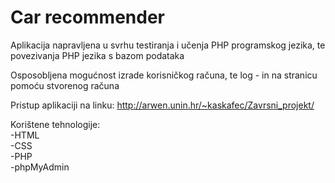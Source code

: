 # Car recommender
Aplikacija napravljena u svrhu testiranja i učenja PHP programskog jezika, te povezivanja PHP jezika s bazom podataka

Osposobljena mogućnost izrade korisničkog računa, te log - in na stranicu pomoću stvorenog računa

Pristup aplikaciji na linku: http://arwen.unin.hr/~kaskafec/Zavrsni_projekt/

Korištene tehnologije: </br>
  -HTML </br>
  -CSS </br>
  -PHP </br>
  -phpMyAdmin </br>
